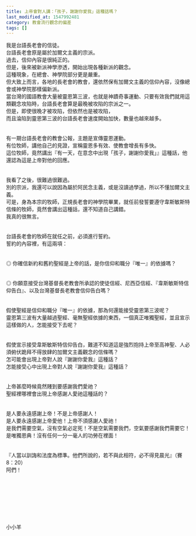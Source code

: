 ```yaml
---
title: 上帝會對人講：「孩子，謝謝你愛我」這種話嗎？
last_modified_at: 1547992481
category: 教會流行觀念的偏差
tags: []
---
```


<p>我是台語長老會的信徒。<br/>台語長老會原是屬於加爾文主義的宗派。<br/>過去，信仰內容是很純正的。<br/>但是，後來被新派神學滲透，開始出現各種新派的觀念。<br/>這種現象，在總會、神學院部分更是嚴重。<br/>但大致上而言，各地的長老會的教會，還依然保有加爾文主義的信仰內容，沒像總會或神學院那樣偏新派。<br/><!--more-->當台灣的國語教會大量被靈恩第三波，也就是神蹟奇事運動、只要有效我們就用這類觀念攻陷時，台語長老會算是最晚被攻陷的宗派之一。<br/>但是，即使很晚才被攻陷，但依然也是被攻陷，<br/>而且淪陷到靈恩第三波的台語長老會速度開始加快，數量也越來越多。<br/><br/><br/>有一期台語長老會的教會公報，主題是宣傳靈恩運動。<br/>有位牧師，講他自己的見證，宣稱靈恩多有效、使教會增長有多快。<br/>這位牧師，竟然講出『有一天，在意念中出現「孩子，謝謝你愛我」』這種話，他還認為這是上帝對他的回應。<br/><br/><br/>我看了之後，很難過很難過。<br/>別的宗派，我還可以說因為屬於阿民念主義，或是沒讀過學過，所以不懂加爾文主義。<br/>可是，身為本宗的牧師，正規長老會的神學院畢業，就任前發誓要遵守韋斯敏斯特信條的牧師，竟然會講出這種話，還不知道自己講錯。<br/>我真的很無言。<br/><br/><br/>台語長老會的牧師在就任之前，必須進行誓約。<br/>誓約的內容裡，有這兩項：<br/><br/><br/>◎ 你確信新約和舊約聖經是上帝的話，是你信仰和職分『唯一』的依據嗎？<br/><br/><br/>◎ 你願意接受台灣基督長老教會所承認的使徒信經、尼西亞信經、『韋斯敏斯特信仰告白』、以及台灣基督長老教會信仰告白嗎？<br/><br/><br/>假使聖經是信仰和職分『唯一』的依據，那為何還能接受靈恩第三波呢？<br/>靈恩第三波有大量越過聖經、毫無聖經依據的東西，一個真正唯獨聖經，並且宣示這樣做的人，怎能接受下去呢？<br/><br/><br/>假使宣示接受韋斯敏斯特信仰告白，難道不知道這是強烈抱持上帝至高神聖、人必須俯伏跪拜不得放肆的加爾文主義觀念的信條嗎？<br/>怎可能會出現上帝對人說『謝謝你愛我』這種話？<br/>怎能接受心中出現上帝對人說『謝謝你愛我』這種話？<br/> <br/><br/>上帝甚麼時候竟然賤到要感謝我們愛祂？<br/>聖經裡哪裡會出現上帝感謝人愛祂這種話的？<br/><br/><br/>是人要永遠感謝上帝！不是上帝感謝人！<br/>是人要永遠感謝上帝愛他！上帝不須感謝人愛祂！<br/>是我們需要空氣，沒有空氣必定死！不是空氣需要我們，空氣要感謝我們需要它！<br/>是唯獨恩典！沒有任何一分一毫人的功勞在裡面！<br/><br/><br/>『人當以訓誨和法度為標準。他們所說的，若不與此相符，必不得見晨光』（賽8：20）<br/>阿們！<br/><br/><br/><br/><br/><br/><br/><br/><br/>小小羊<br/></p>